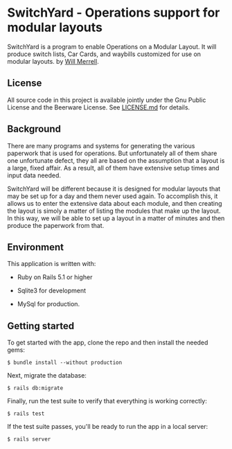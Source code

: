 # SwitchYard - Operations support for modular layouts

SwitchYard is a program to enable Operations on a Modular Layout. It will produce
switch lists, Car Cards, and waybills customized for use on modular layouts.
by [Will Merrell](https://github.com/wmerrell/SwitchYard).

## License

All source code in this project is available jointly under the Gnu Public License
and the Beerware License. See [LICENSE.md](LICENSE.md) for details.

## Background

There are many programs and systems for generating the various paperwork that
is used for operations. But unfortunately all of them share one unfortunate
defect, they all are based on the assumption that a layout is a large, fixed
affair. As a result, all of them have extensive setup times and input data needed.

SwitchYard will be different because it is designed for modular layouts that may
be set up for a day and them never used again. To accomplish this, it allows us
to enter the extensive data about each module, and then creating the layout is
simoly a matter of listing the modules that make up the layout. In this way, we
will be able to set up a layout in a matter of minutes and then produce the
paperwork from that.

## Environment

This application is written with:

* Ruby on Rails 5.1 or higher

* Sqlite3 for development

* MySql for production.

## Getting started

To get started with the app, clone the repo and then install the needed gems:

```
$ bundle install --without production
```

Next, migrate the database:

```
$ rails db:migrate
```

Finally, run the test suite to verify that everything is working correctly:

```
$ rails test
```

If the test suite passes, you'll be ready to run the app in a local server:

```
$ rails server
```
